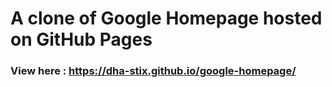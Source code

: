 # A clone of Google Homepage hosted on GitHub Pages 

### View here : https://dha-stix.github.io/google-homepage/
